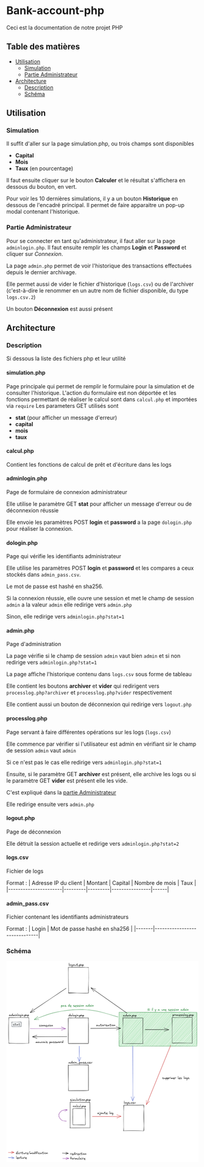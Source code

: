 # Bank-account-php

Ceci est la documentation de notre projet PHP

## Table des matières

- [Utilisation](#Utilisation)
    - [Simulation](#Simulation)
    - [Partie Administrateur](#Partie-Administrateur)
- [Architecture](#Architecture)
    - [Description](#Description)
    - [Schéma](#Schéma)

## Utilisation

### Simulation

Il suffit d'aller sur la page simulation.php, ou trois champs sont disponibles

- **Capital**
- **Mois**
- **Taux** (en pourcentage)

Il faut ensuite cliquer sur le bouton **Calculer** et le résultat s'affichera en dessous du bouton, en vert.

Pour voir les 10 dernières simulations, il y a un bouton **Historique** en dessous de l'encadré principal. Il permet de
faire apparaitre un pop-up modal contenant l'historique.

### Partie Administrateur

Pour se connecter en tant qu'administrateur, il faut aller sur la page `adminlogin.php`. Il faut ensuite remplir les
champs **Login** et **Password** et cliquer sur *Connexion*.

La page `admin.php` permet de voir l'historique des transactions effectuées depuis le dernier archivage.

Elle permet aussi de vider le fichier d'historique (`logs.csv`)
ou de l'archiver (c'est-à-dire le renommer en un autre nom de fichier disponible, du type `logs.csv.2`)

Un bouton **Déconnexion** est aussi présent

## Architecture

### Description

Si dessous la liste des fichiers php et leur utilité

#### simulation.php

Page principale qui permet de remplir le formulaire pour la simulation et de consulter l'historique. L'action du
formulaire est non déportée et les fonctions permettant de réaliser le calcul sont dans `calcul.php` et importées
via `require`
Les parameters GET utilisés sont

- **stat** (pour afficher un message d'erreur)
- **capital**
- **mois**
- **taux**

#### calcul.php

Contient les fonctions de calcul de prêt et d'écriture dans les logs

#### adminlogin.php

Page de formulaire de connexion administrateur

Elle utilise le paramètre GET **stat** pour afficher un message d'erreur ou de déconnexion réussie

Elle envoie les paramètres POST **login** et **password** a la page `dologin.php` pour réaliser la connexion.

#### dologin.php

Page qui vérifie les identifiants administrateur

Elle utilise les paramètres POST **login** et **password** et les compares a ceux stockés dans `admin_pass.csv`.

Le mot de passe est hashé en sha256.

Si la connexion réussie, elle ouvre une session et met le champ de session `admin` a la valeur `admin` elle redirige
vers `admin.php`

Sinon, elle redirige vers `adminlogin.php?stat=1`

#### admin.php

Page d'administration

La page vérifie si le champ de session `admin` vaut bien `admin` et si non redirige vers `adminlogin.php?stat=1`

La page affiche l'historique contenu dans `logs.csv` sous forme de tableau

Elle contient les boutons **archiver** et **vider** qui redirigent vers `processlog.php?archiver`
et `processlog.php?vider` respectivement

Elle contient aussi un bouton de déconnexion qui redirige vers `logout.php`

#### processlog.php

Page servant à faire différentes opérations sur les logs (`logs.csv`)

Elle commence par vérifier si l'utilisateur est admin en vérifiant sir le champ de session `admin` vaut `admin`

Si ce n'est pas le cas elle redirige vers `adminlogin.php?stat=1`

Ensuite, si le paramètre GET **archiver** est présent, elle archive les logs ou si le paramètre GET **vider** est
présent elle les vide.

C'est expliqué dans la [partie Administrateur](#Partie-Administrateur)

Elle redirige ensuite vers `admin.php`

#### logout.php

Page de déconnexion

Elle détruit la session actuelle et redirige vers `adminlogin.php?stat=2`

#### logs.csv

Fichier de logs

Format :
| Adresse IP du client | Montant | Capital | Nombre de mois | Taux |
|----------------------|---------|---------|----------------|------|

#### admin_pass.csv

Fichier contenant les identifiants administrateurs

Format :
| Login | Mot de passe hashé en sha256 |
|-------|------------------------------|

### Schéma

![](architecture.png)

